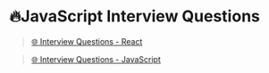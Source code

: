 # 🔥JavaScript Interview Questions

> [🌐 Interview Questions - React](https://prep-app-prod.herokuapp.com/)

> [🌐 Interview Questions - JavaScript](https://github.com/lydiahallie/javascript-questions)

